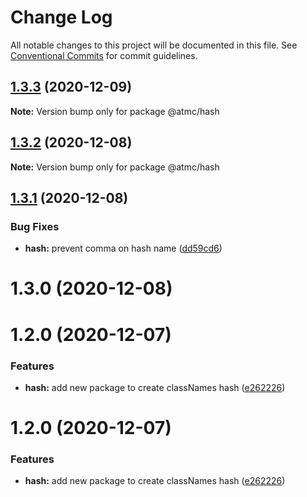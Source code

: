 # Change Log

All notable changes to this project will be documented in this file.
See [Conventional Commits](https://conventionalcommits.org) for commit guidelines.

## [1.3.3](https://github.com/atmc/atmc/compare/@atmc/hash@1.3.2...@atmc/hash@1.3.3) (2020-12-09)

**Note:** Version bump only for package @atmc/hash





## [1.3.2](https://github.com/atmc/atmc/compare/@atmc/hash@1.3.1...@atmc/hash@1.3.2) (2020-12-08)

**Note:** Version bump only for package @atmc/hash





## [1.3.1](https://github.com/atmc/atmc/compare/@atmc/hash@1.3.0...@atmc/hash@1.3.1) (2020-12-08)


### Bug Fixes

* **hash:** prevent comma on hash name ([dd59cd6](https://github.com/atmc/atmc/commit/dd59cd6833aabc0aa2f6f836d2b2e0b9f83a23a1))





# 1.3.0 (2020-12-08)



# 1.2.0 (2020-12-07)


### Features

* **hash:** add new package to create classNames hash ([e262226](https://github.com/atmc/atmc/commit/e2622262446fe218a5bb82418c6d19856fe8d073))





# 1.2.0 (2020-12-07)


### Features

* **hash:** add new package to create classNames hash ([e262226](https://github.com/atmc/atmc/commit/e2622262446fe218a5bb82418c6d19856fe8d073))
